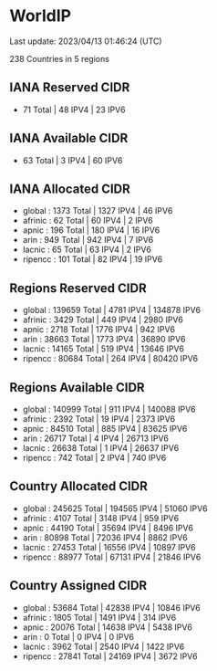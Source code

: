 # WorldIP

Last update: 2023/04/13 01:46:24 (UTC)

238 Countries in 5 regions

## IANA Reserved CIDR

- 71 Total | 48 IPV4 | 23 IPV6

## IANA Available CIDR

- 63 Total | 3 IPV4 | 60 IPV6

## IANA Allocated CIDR

- global : 1373 Total | 1327 IPV4 | 46 IPV6
- afrinic : 62 Total | 60 IPV4 | 2 IPV6
- apnic : 196 Total | 180 IPV4 | 16 IPV6
- arin : 949 Total | 942 IPV4 | 7 IPV6
- lacnic : 65 Total | 63 IPV4 | 2 IPV6
- ripencc : 101 Total | 82 IPV4 | 19 IPV6

## Regions Reserved CIDR

- global : 139659 Total | 4781 IPV4 | 134878 IPV6
- afrinic : 3429 Total | 449 IPV4 | 2980 IPV6
- apnic : 2718 Total | 1776 IPV4 | 942 IPV6
- arin : 38663 Total | 1773 IPV4 | 36890 IPV6
- lacnic : 14165 Total | 519 IPV4 | 13646 IPV6
- ripencc : 80684 Total | 264 IPV4 | 80420 IPV6

## Regions Available CIDR

- global : 140999 Total | 911 IPV4 | 140088 IPV6
- afrinic : 2392 Total | 19 IPV4 | 2373 IPV6
- apnic : 84510 Total | 885 IPV4 | 83625 IPV6
- arin : 26717 Total | 4 IPV4 | 26713 IPV6
- lacnic : 26638 Total | 1 IPV4 | 26637 IPV6
- ripencc : 742 Total | 2 IPV4 | 740 IPV6

## Country Allocated CIDR

- global : 245625 Total | 194565 IPV4 | 51060 IPV6
- afrinic : 4107 Total | 3148 IPV4 | 959 IPV6
- apnic : 44190 Total | 35694 IPV4 | 8496 IPV6
- arin : 80898 Total | 72036 IPV4 | 8862 IPV6
- lacnic : 27453 Total | 16556 IPV4 | 10897 IPV6
- ripencc : 88977 Total | 67131 IPV4 | 21846 IPV6

## Country Assigned CIDR

- global : 53684 Total | 42838 IPV4 | 10846 IPV6
- afrinic : 1805 Total | 1491 IPV4 | 314 IPV6
- apnic : 20076 Total | 14638 IPV4 | 5438 IPV6
- arin : 0 Total | 0 IPV4 | 0 IPV6
- lacnic : 3962 Total | 2540 IPV4 | 1422 IPV6
- ripencc : 27841 Total | 24169 IPV4 | 3672 IPV6
